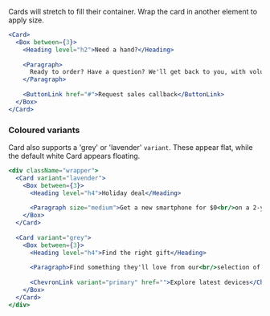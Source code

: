 Cards will stretch to fill their container. Wrap the card in another element to apply size.

```jsx
<Card>
  <Box between={3}>
    <Heading level="h2">Need a hand?</Heading>
    
    <Paragraph>
      Ready to order? Have a question? We'll get back to you, with volume discounts available to larger accounts.
    </Paragraph>
    
    <ButtonLink href="#">Request sales callback</ButtonLink>
  </Box>
</Card>
```

### Coloured variants

Card also supports a 'grey' or 'lavender' `variant`. These appear flat, while the default white Card appears floating.

```jsx {"props": {"className": "docs__layout-horizontally"}}
<div className="wrapper">
  <Card variant="lavender">
    <Box between={3}>
      <Heading level="h4">Holiday deal</Heading>
      
      <Paragraph size="medium">Get a new smartphone for $0<br/>on a 2-year plan.</Paragraph>
    </Box>
  </Card>
  
  <Card variant="grey">
    <Box between={3}>
      <Heading level="h4">Find the right gift</Heading>
    
      <Paragraph>Find something they'll love from our<br/>selection of great devices.</Paragraph>
    
      <ChevronLink variant="primary" href="">Explore latest devices</ChevronLink>
    </Box>
  </Card>
</div>
```
